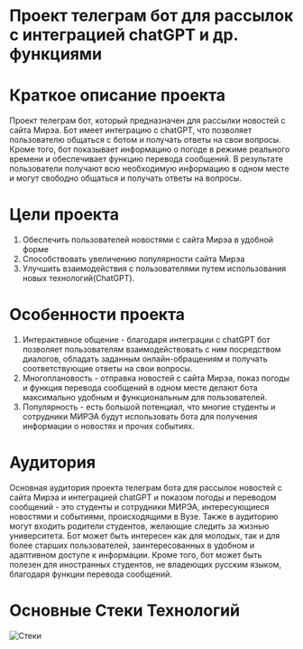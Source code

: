 # Проект телеграм бот для рассылок с интеграцией chatGPT и др. функциями
# Краткое описание проекта
Проект телеграм бот, который предназначен для рассылки новостей с сайта Мирэа. Бот имеет интеграцию с chatGPT, что позволяет пользователю общаться с ботом и получать ответы на свои вопросы. Кроме того, бот показывает информацию о погоде в режиме реального времени и обеспечивает функцию перевода сообщений. В результате пользователи получают всю необходимую информацию в одном месте и могут свободно общаться и получать ответы на вопросы.
# Цели проекта
1. Обеспечить пользователей новостями с сайта Мирэа в удобной форме
2. Способствовать увеличению популярности сайта Мирэа
3. Улучшить взаимодействия с пользователями путем использования новых технологий(ChatGPT). 
# Особенности проекта
1. Интерактивное общение - благодаря интеграции с chatGPT бот позволяет пользователям взаимодействовать с ним посредством диалогов, обладать заданным онлайн-обращениям и получать соответствующие ответы на свои вопросы.
2. Многоплановость - отправка новостей с сайта Мирэа, показ погоды и функция перевода сообщений в одном месте делают бота максимально удобным и функциональным для пользователей.
3. Популярность - есть большой потенциал, что многие студенты и сотрудники МИРЭА будут использовать бота для получения информации о новостях и прочих событиях.
# Аудитория 
Основная аудитория проекта телеграм бота для рассылок новостей с сайта Мирэа и интеграцией chatGPT и показом погоды и переводом сообщений - это студенты и сотрудники МИРЭА, интересующиеся новостями и событиями, происходящими в Вузе. Также в аудиторию могут входить родители студентов, желающие следить за жизнью университета. Бот может быть интересен как для молодых, так и для более старших пользователей, заинтересованных в удобном и адаптивном доступе к информации. Кроме того, бот может быть полезен для иностранных студентов, не владеющих русским языком, благодаря функции перевода сообщений.
# Основные Стеки Технологий 
![Стеки](https://github.com/Pr0grammer-learner/Telegram_bot/assets/23147274/1983cd06-9101-4402-ba24-00fbd54d275a)
